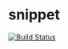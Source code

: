 snippet
==========
[![Build Status](https://travis-ci.org/kristd/snippet.svg?branch=master)](https://travis-ci.org/kristd/snippet)

